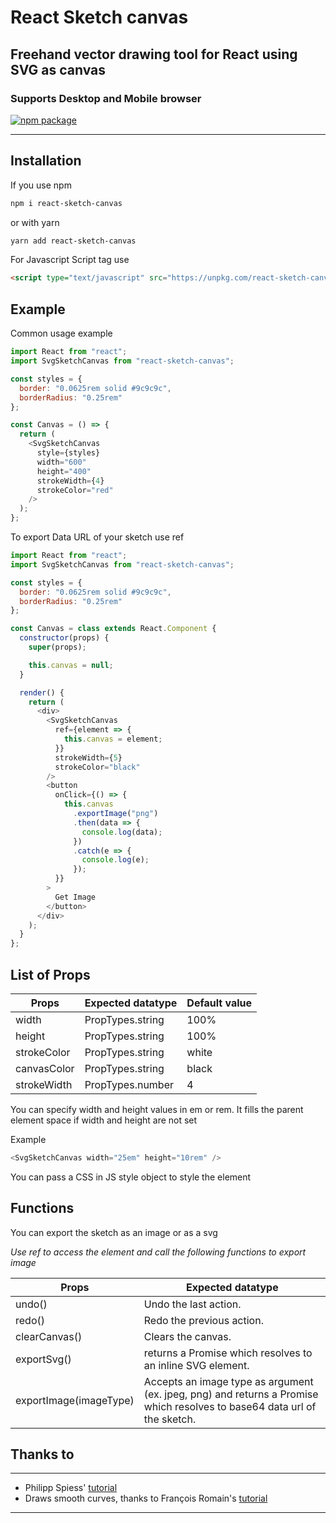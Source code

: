 # React Sketch canvas

## Freehand vector drawing tool for React using SVG as canvas

### Supports Desktop and Mobile browser

[![npm package][npm-badge]][npm]

---

## Installation

If you use npm

```sh
npm i react-sketch-canvas
```

or with yarn

```sh
yarn add react-sketch-canvas
```

For Javascript Script tag use

```html
<script type="text/javascript" src="https://unpkg.com/react-sketch-canvas@1.0.0/umd/react-sketch-canvas.min.js"></script>
```

## Example

Common usage example

```javascript
import React from "react";
import SvgSketchCanvas from "react-sketch-canvas";

const styles = {
  border: "0.0625rem solid #9c9c9c",
  borderRadius: "0.25rem"
};

const Canvas = () => {
  return (
    <SvgSketchCanvas
      style={styles}
      width="600"
      height="400"
      strokeWidth={4}
      strokeColor="red"
    />
  );
};
```

To export Data URL of your sketch use ref

```javascript
import React from "react";
import SvgSketchCanvas from "react-sketch-canvas";

const styles = {
  border: "0.0625rem solid #9c9c9c",
  borderRadius: "0.25rem"
};

const Canvas = class extends React.Component {
  constructor(props) {
    super(props);

    this.canvas = null;
  }

  render() {
    return (
      <div>
        <SvgSketchCanvas
          ref={element => {
            this.canvas = element;
          }}
          strokeWidth={5}
          strokeColor="black"
        />
        <button
          onClick={() => {
            this.canvas
              .exportImage("png")
              .then(data => {
                console.log(data);
              })
              .catch(e => {
                console.log(e);
              });
          }}
        >
          Get Image
        </button>
      </div>
    );
  }
};
```

## List of Props

| Props       | Expected datatype | Default value |
| ----------- | ----------------- | ------------- |
| width       | PropTypes.string  | 100%          |
| height      | PropTypes.string  | 100%          |
| strokeColor | PropTypes.string  | white         |
| canvasColor | PropTypes.string  | black         |
| strokeWidth | PropTypes.number  | 4             |

You can specify width and height values in em or rem. It fills the parent element space if width and height are not set

Example

```javascript
<SvgSketchCanvas width="25em" height="10rem" />
```

You can pass a CSS in JS style object to style the element

## Functions

You can export the sketch as an image or as a svg

_Use ref to access the element and call the following functions to export image_

| Props                  | Expected datatype                                                                                                        |
| ---------------------- | ------------------------------------------------------------------------------------------------------------------------ |
| undo()                 | Undo the last action.                                                                                                    |
| redo()                 | Redo the previous action.                                                                                                |
| clearCanvas()          | Clears the canvas.                                                                                                       |
| exportSvg()            | returns a Promise which resolves to an inline SVG element.                                                               |
| exportImage(imageType) | Accepts an image type as argument (ex. jpeg, png) and returns a Promise which resolves to base64 data url of the sketch. |

## Thanks to

---

* Philipp Spiess' [tutorial][based-on]
* Draws smooth curves, thanks to François Romain's [tutorial][smooth-curve-tutorial]

---

[build-badge]: https://img.shields.io/travis/user/repo/master.png?style=flat-square
[build]: https://travis-ci.org/user/repo
[npm-badge]: https://img.shields.io/npm/v/npm-package.png?style=flat-square
[npm]: https://www.npmjs.com/package/react-sketch-canvas
[coveralls-badge]: https://img.shields.io/coveralls/user/repo/master.png?style=flat-square
[coveralls]: https://coveralls.io/github/user/repo
[based-on]: https://pspdfkit.com/blog/2017/how-to-build-free-hand-drawing-using-react/
[smooth-curve-tutorial]: https://medium.com/@francoisromain/smooth-a-svg-path-with-cubic-bezier-curves-e37b49d46c74
